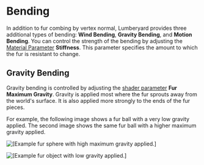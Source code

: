 # Bending<a name="shader-ref-fur-features-bending"></a>

In addition to fur combing by vertex normal, Lumberyard provides three additional types of bending: **Wind Bending**, **Gravity Bending**, and **Motion Bending**\. You can control the strength of the bending by adjusting the [Material Parameter](shader-ref-fur-materialsettings.md) **Stiffness**\. This parameter specifies the amount to which the fur is resistant to change\.

## Gravity Bending<a name="shader-ref-fur-features-bending-gravity"></a>

Gravity bending is controlled by adjusting the [shader parameter](shader-ref-fur-materialsettings.md) **Fur Maximum Gravity**\. Gravity is applied most where the fur sprouts away from the world's surface\. It is also applied more strongly to the ends of the fur pieces\.

For example, the following image shows a fur ball with a very low gravity applied\. The second image shows the same fur ball with a higher maximum gravity applied\.

![\[Example fur sphere with high maximum gravity applied.\]](http://docs.aws.amazon.com/lumberyard/latest/userguide/images/shaders/shader-ref-fur-11.png)

![\[Example fur object with low gravity applied.\]](http://docs.aws.amazon.com/lumberyard/latest/userguide/images/shaders/shader-ref-fur-12.png)